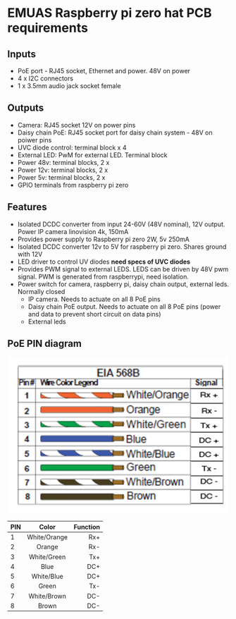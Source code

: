# EMUAS Raspberry pi zero hat PCB requirements

## Inputs

- PoE port - RJ45 socket, Ethernet and power. 48V on power
- 4 x I2C connectors
- 1 x 3.5mm audio jack socket female


## Outputs

- Camera: RJ45 socket 12V on power pins
- Daisy chain PoE: RJ45 socket port for daisy chain system - 48V on poiwer pins
- UVC diode control: terminal block x 4 
- External LED: PwM for external LED. Terminal block 
- Power 48v: terminal blocks, 2 x
- Power 12v: terminal blocks, 2 x
- Power 5v: terminal blocks, 2 x
- GPIO terminals from raspberry pi zero


## Features

- Isolated DCDC converter from input 24-60V (48V nominal), 12V output. Power IP camera linovision 4k, 150mA 
- Provides power supply to Raspberry pi zero 2W, 5v 250mA
- Isolated DCDC converter 12v to 5V for raspberry pi zero. Shares ground with 12V
- LED driver to control UV diodes **need specs of UVC diodes**
- Provides PWM signal to external LEDS. LEDS can be driven by 48V pwm signal. PWM is generated from raspberrypi, need isolation.
- Power switch for camera, raspberry pi, daisy chain output, external leds. Normally closed
  - IP camera. Needs to actuate on all 8 PoE pins 
  - Daisy chain PoE output. Needs to actuate on all 8 PoE pins (power and data to prevent short circuit on data pins)
  - External leds




## PoE PIN diagram

![PoE pins](PoE-pins.png)

| PIN     | Color           | Function |
| :-------| :------:        | ----: |
| 1       | White/Orange    | Rx+ |
| 2       | Orange          | Rx- |
| 3       | White/Green     | Tx+ |
| 4       | Blue            | DC+ |
| 5       | White/Blue      | DC+ |
| 6       | Green           | Tx- |
| 7       | White/Brown     | DC- |
| 8       | Brown           | DC- |



